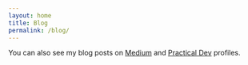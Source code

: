 ```yaml
---
layout: home
title: Blog
permalink: /blog/
---
```


You can also see my blog posts on [Medium](https://medium.com/@isabelcmdcosta) and [Practical Dev](https://dev.to/isabelcmdcosta) profiles.
